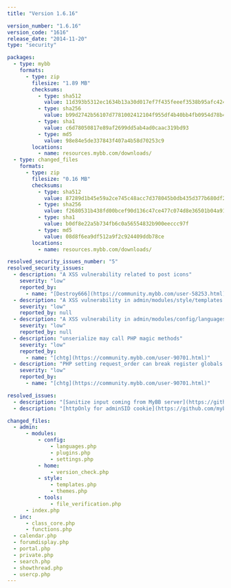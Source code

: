 ```yaml
---
title: "Version 1.6.16"

version_number: "1.6.16"
version_code: "1616"
release_date: "2014-11-20"
type: "security"

packages:
  - type: mybb
    formats:
      - type: zip
        filesize: "1.89 MB"
        checksums:
          - type: sha512
            value: 11d393b5312ec1634b13a30d017ef7f435feeef3538b95afc424c86d040e68ffb82716c675ca5e562edb45820558010136124c7c98393c12e3ca977ad6367122
          - type: sha256
            value: b99d2742b56107d7781002412104f955df4b40bb4fb0954d78b491d53c90bbc8
          - type: sha1
            value: c6d78050817e89af2699dd5ab4ad0caac319bd93
          - type: md5
            value: 98e84e5de337843f407a4b58d70253c9
        locations:
          - name: resources.mybb.com/downloads/
  - type: changed_files
    formats:
      - type: zip
        filesize: "0.16 MB"
        checksums:
          - type: sha512
            value: 87289d1b45e59a2ce745c48acc7d378045b0db435d377b680df2e67ea3a5cfc6de13b3c291ba7586b372bcc7b9c399937f2200d0c4dedaef6c47f1d2fc52c2cd
          - type: sha256
            value: f2680531b438fd00bcef90d136c47ce477c074d8e36501b04a911baf00634dec
          - type: sha1
            value: b0df8e22a5b734fb6c0a56554832b900eeccc97f
          - type: md5
            value: 08d8f6ea9df512a9f2c924409ddb78ce
        locations:
          - name: resources.mybb.com/downloads/

resolved_security_issues_number: "5"
resolved_security_issues:
  - description: "A XSS vulnerability related to post icons"
    severity: "low"
    reported_by:
      - name: "[Destroy666](https://community.mybb.com/user-58253.html)"
  - description: "A XSS vulnerability in admin/modules/style/templates.php"
    severity: "low"
    reported_by: null
  - description: "A XSS vulnerability in admin/modules/config/languages.php"
    severity: "low"
    reported_by: null
  - description: "unserialize may call PHP magic methods"
    severity: "low"
    reported_by:
      - name: "[chtg](https://community.mybb.com/user-90701.html)"
  - description: "PHP setting request_order can break register globals handling"
    severity: "low"
    reported_by:
      - name: "[chtg](https://community.mybb.com/user-90701.html)"

resolved_issues:
  - description: "[Sanitize input coming from MyBB server](https://github.com/mybb/mybb/issues/1617)"
  - description: "[httpOnly for adminSID cookie](https://github.com/mybb/mybb/issues/1622)"

changed_files:
  - admin:
      - modules:
          - config:
              - languages.php
              - plugins.php
              - settings.php
          - home:
              - version_check.php
          - style:
              - templates.php
              - themes.php
          - tools:
              - file_verification.php
      - index.php
  - inc:
      - class_core.php
      - functions.php
  - calendar.php
  - forumdisplay.php
  - portal.php
  - private.php
  - search.php
  - showthread.php
  - usercp.php
---
```

